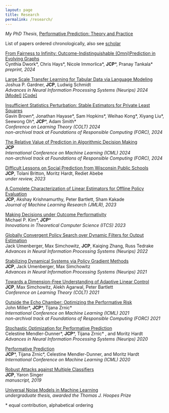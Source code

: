```yaml
---
layout: page
title: Research
permalink: /research/
---
```


*My PhD Thesis*, [Performative Prediction: Theory and Practice](https://www2.eecs.berkeley.edu/Pubs/TechRpts/2023/EECS-2023-80.pdf)

List of papers ordered chronologically, also see [scholar](https://scholar.google.com/citations?user=TeBmXz4AAAAJ&hl=en&oi=ao) 

[From Fairness to Infinity: Outcome-Indistinguishable (Omni)Prediction in Evolving Graphs](https://arxiv.org/pdf/2411.17582)    
Cynthia Dwork\*, Chris Hays\*, Nicole Immorlica\*, **JCP**\*, Pranay Tankala\*   
*preprint, 2024*   

[Large Scale Transfer Learning for Tabular Data via Language Modeling](https://arxiv.org/pdf/2406.12031)     
Joshua P. Gardner, **JCP**, Ludwig Schmidt    
*Advances in Neural Information Processing Systems (Neurips) 2024*     
[[Model]](https://huggingface.co/mlfoundations/tabula-8b)  [[Code]](https://github.com/mlfoundations/rtfm)   


[Insufficient Statistics Perturbation: Stable Estimators for Private Least Squares](https://arxiv.org/pdf/2404.15409.pdf)  
Gavin Brown\*, Jonathan Hayase\*, Sam Hopkins\*, Weihao Kong\*, Xiyang Liu\*, Seewong Oh\*, **JCP**\*, Adam Smith\*    
*Conference on Learning Theory (COLT) 2024*               
*non-archival track at Foundations of Responsible Computing (FORC), 2024*   


[The Relative Value of Prediction in Algorithmic Decision Making](https://arxiv.org/pdf/2312.08511.pdf)   
**JCP**   
*International Conference on Machine Learning (ICML) 2024*    
*non-archival track at Foundations of Responsible Computing (FORC), 2024*


[Difficult Lessons on Social Prediction from Wisconsin Public Schools](/pdfs/difficult_lessons.pdf)    
**JCP**, Tolani Britton, Moritz Hardt, Rediet Abebe   
*under review, 2023*  


[A Complete Characterization of Linear Estimators for Offline Policy Evaluation](https://arxiv.org/pdf/2203.04236.pdf)    
**JCP**, Akshay Krishnamurthy, Peter Bartlett, Sham Kakade   
*Journal of Machine Learning Research (JMLR), 2023*         


[Making Decisions under Outcome Performativity](http://arxiv.org/pdf/2210.01745.pdf)   
Michael P. Kim\*, **JCP**\*    
*Innovations in Theoretical Computer Science (ITCS) 2023*   


[Globally Convergent Policy Search over Dynamic Filters for Output Estimation](http://arxiv.org/pdf/2202.11659.pdf)      
Jack Umenberger, Max Simchowitz, **JCP**, Kaiqing Zhang, Russ Tedrake    
*Advances in Neural Information Processing Systems (Neurips) 2022*     


[Stabilizing Dynamical Systems via Policy Gradient Methods](https://arxiv.org/pdf/2110.06418.pdf)       
**JCP**, Jack Umenberger, Max Simchowitz    
*Advances in Neural Information Processing Systems (Neurips) 2021*    


[Towards a Dimension-Free Understanding of Adaptive Linear Control](https://arxiv.org/pdf/2103.10620.pdf)   
**JCP**, Max Simchowitz, Alekh Agarwal, Peter Bartlett   
*Conference on Learning Theory (COLT) 2021*             
    
    
[Outside the Echo Chamber: Optimizing the Performative Risk](https://arxiv.org/pdf/2102.08570.pdf)        
John Miller\*, **JCP**\*, Tijana Zrnic\*    
*International Conference on Machine Learning (ICML) 2021*    
*non-archival track at Foundations of Responsible Computing (FORC) 2021*    
       

[Stochastic Optimization for Performative Prediction](https://arxiv.org/pdf/2006.06887.pdf)         
Celestine Mendler-Dunner\*, **JCP**\*, Tijana Zrnic\* , and Moritz Hardt    
*Advances in Neural Information Processing Systems (Neurips) 2020*    
    

[Performative Prediction](https://arxiv.org/pdf/2002.06673.pdf)    
**JCP**\*, Tijana Zrnic\*, Celestine Mendler-Dunner, and Moritz Hardt   
*International Conference on Machine Learning (ICML) 2020*     
   

[Robust Attacks against Multiple Classifiers](https://arxiv.org/pdf/1906.02816.pdf)             
**JCP**, Yaron Singer   
*manuscript, 2019*                 


[Universal Noise Models in Machine Learning](/pdfs/thesis_jcp.pdf)                  
*undergraduate thesis, awarded the Thomas J. Hoopes Prize* 


\* equal contribution, alphabetical ordering 

   

   
